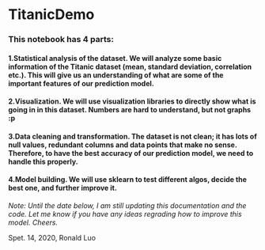 # TitanicDemo

### This notebook has 4 parts:

#### 1.Statistical analysis of the dataset. We will analyze some basic information of the Titanic dataset (mean, standard deviation, correlation etc.). This will give us an understanding of what are some of the important features of our prediction model.
#### 2.Visualization. We will use visualization libraries to directly show what is going in in this dataset. Numbers are hard to understand, but not graphs :p
#### 3.Data cleaning and transformation. The dataset is not clean; it has lots of null values, redundant columns and data points that make no sense. Therefore, to have the best accuracy of our prediction model, we need to handle this properly.
#### 4.Model building. We will use sklearn to test different algos, decide the best one, and further improve it.

*Note: Until the date below, I am still updating this documentation and the code. Let me know if you have any ideas regrading how to improve this model. Cheers.*

Spet. 14, 2020, Ronald Luo
